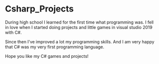 # Csharp_Projects
During high school I learned for the first time what programming was. 
I fell in love when I started doing projects and little games in visual studio 2019 with C#.

Since then I've improved a lot my programming skills. And I am very happy that C# was my very first programming language.

Hope you like my C# games and projects!
